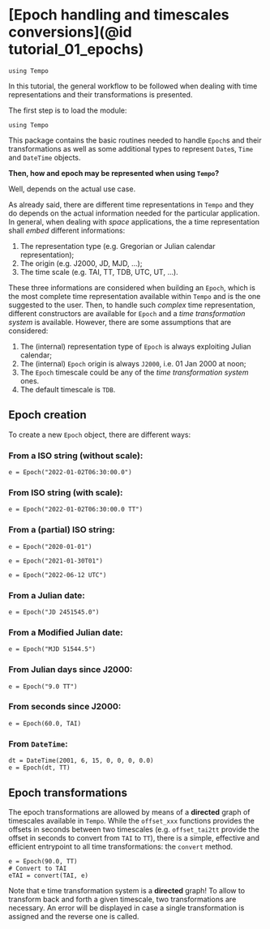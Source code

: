 # [Epoch handling and timescales conversions](@id tutorial_01_epochs)

```@setup init
using Tempo
```

In this tutorial, the general workflow to be followed when dealing with time representations and their transformations is presented.

The first step is to load the module:

```@repl
using Tempo
```

This package contains the basic routines needed to handle `Epoch`s and their transformations 
as well as some additional types to represent `Date`s, `Time` and `DateTime` objects.

**Then, how and epoch may be represented when using `Tempo`?** 

Well, depends on the actual use case.

As already said, there are different time representations in `Tempo` and they do
depends on the actual information needed for the particular application. In general, when
dealing with _space_ applications, the a time representation shall _embed_ different informations:

1. The representation type (e.g. Gregorian or Julian calendar representation);
2. The origin (e.g. J2000, JD, MJD, ...);
3. The time scale (e.g. TAI, TT, TDB, UTC, UT, ...).

These three informations are considered when building an `Epoch`, which is the most complete
time representation available within `Tempo` and is the one suggested to the user. Then, to 
handle such _complex_ time representation, different constructors are available for `Epoch`
and a _time transformation system_ is available. However, there are some assumptions that
are considered:

1. The (internal) representation type of `Epoch` is always exploiting Julian calendar;
2. The (internal) `Epoch` origin is always `J2000`, i.e. 01 Jan 2000 at noon;
3. The `Epoch` timescale could be any of the _time transformation system_ ones.
4. The default timescale is `TDB`.

## Epoch creation

To create a new `Epoch` object, there are different ways:

### From a ISO string (without scale):

```@example init
e = Epoch("2022-01-02T06:30:00.0")
```

### From ISO string (with scale):

```@example init
e = Epoch("2022-01-02T06:30:00.0 TT")
```

### From a (partial) ISO string:

```@example init
e = Epoch("2020-01-01")
```

```@example init
e = Epoch("2021-01-30T01")
```

```@example init
e = Epoch("2022-06-12 UTC")
```

### From a Julian date:

```@example init
e = Epoch("JD 2451545.0")
```

### From a Modified Julian date:

```@example init
e = Epoch("MJD 51544.5")
```

### From Julian days since J2000:

```@example init
e = Epoch("9.0 TT")
```

### From seconds since J2000:

```@example init
e = Epoch(60.0, TAI)
```

### From `DateTime`:

```@example init
dt = DateTime(2001, 6, 15, 0, 0, 0, 0.0)
e = Epoch(dt, TT)
```

## Epoch transformations

The epoch transformations are allowed by means of a **directed** graph of timescales available in
`Tempo`. While the `offset_xxx` functions provides the offsets in seconds between two timescales 
(e.g. `offset_tai2tt` provide the offset in seconds to convert from `TAI` to `TT`), there
is a simple, effective and efficient entrypoint to all time transformations: the `convert` method.


```@example init
e = Epoch(90.0, TT)
# Convert to TAI
eTAI = convert(TAI, e)
```

Note that e time transformation system is a **directed** graph! To allow to transform back and forth
a given timescale, two transformations are necessary. An error will be displayed in case a 
single transformation is assigned and the reverse one is called. 
